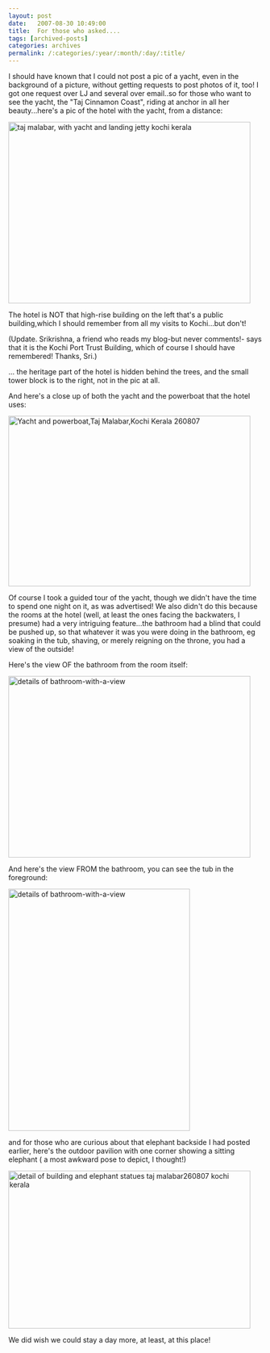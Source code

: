 ```yaml
---
layout: post
date:	2007-08-30 10:49:00
title:  For those who asked....
tags: [archived-posts]
categories: archives
permalink: /:categories/:year/:month/:day/:title/
---
```

I should have known that I could not post a pic of a yacht, even in the background of a picture, without getting requests to post photos of it, too! I got one request over LJ and several over email..so for those who want to see the yacht, the "Taj Cinnamon Coast", riding at anchor in all her beauty...here's a pic of the hotel with the yacht, from a distance:

<a href="http://www.flickr.com/photos/11363665@N07/1273386774/" title="Photo Sharing"><img src="http://farm2.static.flickr.com/1404/1273386774_0efb62a279_o.jpg" width="480" height="360" alt="taj malabar, with yacht and landing jetty kochi kerala" /></a>


The hotel is NOT that high-rise building on the left that's a public building,which I should remember from all my visits to Kochi...but don't!


(Update. Srikrishna, a friend who reads my blog-but never comments!- says that it is the Kochi Port Trust Building, which of course I should have remembered! Thanks, Sri.)

... the heritage part of the hotel is hidden behind the trees, and the small tower block is to the right, not in the pic at all.


And here's a close up of both the yacht and the powerboat that the hotel uses:


<a href="http://www.flickr.com/photos/11363665@N07/1272521639/" title="Photo Sharing"><img src="http://farm2.static.flickr.com/1324/1272521639_b6f4d07328_o.jpg" width="480" height="338" alt="Yacht and powerboat,Taj Malabar,Kochi Kerala 260807" /></a>

Of course I took a guided tour of the yacht, though we didn't have the time to spend one night on it, as was advertised! We also didn't do this because the rooms at the hotel (well, at least the ones facing the backwaters, I presume) had a very intriguing feature...the bathroom had a blind that could be pushed up, so that whatever it was you were doing in the bathroom, eg soaking in the tub, shaving, or merely reigning on the throne, you had a view of the outside!
 
Here's the view OF the bathroom from the room itself:

<a href="http://www.flickr.com/photos/11363665@N07/1273406878/" title="Photo Sharing"><img src="http://farm2.static.flickr.com/1106/1273406878_454d047455_o.jpg" width="480" height="360" alt="details of bathroom-with-a-view" /></a>


And here's the view FROM the bathroom, you can see the tub in the foreground:


<a href="http://www.flickr.com/photos/11363665@N07/1273407002/" title="Photo Sharing"><img src="http://farm2.static.flickr.com/1279/1273407002_7ebbb70944_o.jpg" width="360" height="480" alt="details of bathroom-with-a-view" /></a>

and for those who are curious about that elephant backside I had posted earlier, here's the outdoor pavilion with one corner showing a sitting elephant ( a most awkward pose to depict, I thought!)


<a href="http://www.flickr.com/photos/11363665@N07/1273346462/" title="Photo Sharing"><img src="http://farm2.static.flickr.com/1370/1273346462_1d84eb6288_o.jpg" width="480" height="313" alt="detail of building and elephant statues taj malabar260807 kochi kerala" /></a>

We did wish we could stay a day more, at least, at this place!
